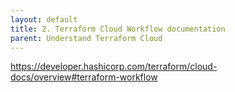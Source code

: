 ```yaml
---
layout: default
title: 2. Terraform Cloud Workflow documentation
parent: Understand Terraform Cloud
---
```


https://developer.hashicorp.com/terraform/cloud-docs/overview#terraform-workflow